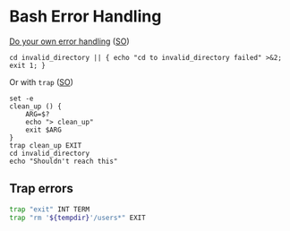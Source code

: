 # Bash Error Handling

[Do your own error handling](http://mywiki.wooledge.org/BashFAQ/105) ([SO](https://stackoverflow.com/a/36335414/125246))

```shell script
cd invalid_directory || { echo "cd to invalid_directory failed" >&2; exit 1; }
```

Or with `trap` ([SO](https://stackoverflow.com/a/36335414/125246))

```shell script
set -e
clean_up () {
    ARG=$?
    echo "> clean_up"
    exit $ARG
} 
trap clean_up EXIT
cd invalid_directory
echo "Shouldn't reach this"
```

## Trap errors

```bash
trap "exit" INT TERM
trap "rm '${tempdir}'/users*" EXIT
```